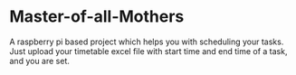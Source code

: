 # Master-of-all-Mothers
A raspberry pi based project which helps you with scheduling your tasks. Just upload your timetable excel file with start time and end time of a task, and you are set.
